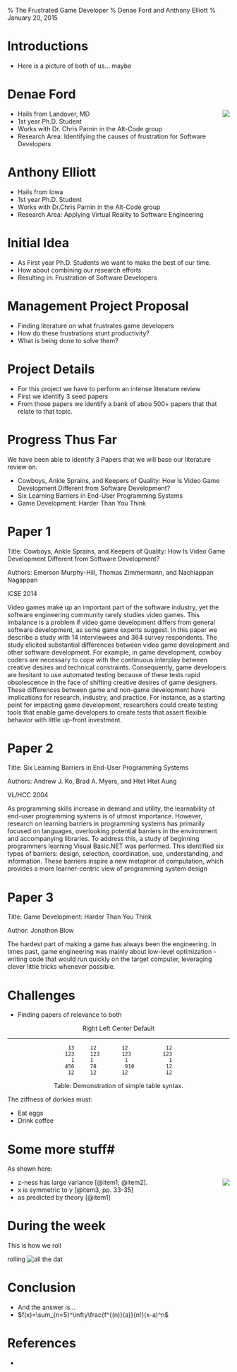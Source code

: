 % The Frustrated Game Developer
% Denae Ford and Anthony Elliott
% January 20, 2015

# Introductions

- Here is a picture of both of us... maybe 

# Denae Ford

<img align=right src="../img/denaeprofile.png">

- Hails from Landover, MD
- 1st year Ph.D. Student
- Works with Dr. Chris Parnin in the Alt-Code group
- Research Area: Identifying the causes of frustration for Software Developers

# Anthony Elliott
- Hails from Iowa
- 1st year Ph.D. Student
- Works with Dr.Chris Parnin in the Alt-Code group
- Research Area: Applying Virtual Reality to Software Engineering

# Initial Idea

- As First year Ph.D. Students we want to make the best of our time.
- How about combining our research efforts
- Resulting in: Frustration of Software Developers

# Management Project Proposal 

- Finding literature on what frustrates game developers
- How do these frustrations stunt productivity?
- What is being done to solve them?

# Project Details

- For this project we have to perform an intense literature review
- First we identify 3 seed papers
- From those papers we identify a bank of abou 500+ papers that that relate to that topic.

# Progress Thus Far

 We have been able to identify 3 Papers that we will base our literature review on. 

- Cowboys, Ankle Sprains, and Keepers of Quality: How Is Video Game Development Different from Software Development?
- Six Learning Barriers in End-User Programming Systems
- Game Development: Harder Than You Think

# Paper 1
Title: Cowboys, Ankle Sprains, and Keepers of Quality: How Is Video Game Development Different from Software Development?

Authors: Emerson Murphy-Hill, Thomas Zimmermann, and Nachiappan Nagappan

ICSE 2014

Video games make up an important part of the software industry, yet the software engineering community rarely studies video games. This imbalance is a problem if video game development differs from general software development, as some game experts suggest. In this paper we describe a study with 14 interviewees and 364 survey respondents. The study elicited substantial differences between video game development and other software development. For example, in game development, cowboy coders are necessary to cope with the continuous interplay between creative desires and technical constraints. Consequently, game developers are hesitant to use automated testing because of these tests rapid obsolescence in the face of shifting creative desires of game designers. These differences between game and non-game development have implications for research, industry, and practice. For instance, as a starting point for impacting game development, researchers could create testing tools that enable game developers to create tests that assert flexible behavior with little up-front investment.

# Paper 2
Title: Six Learning Barriers in End-User Programming Systems

Authors: Andrew J. Ko, Brad A. Myers, and Htet Htet Aung

VL/HCC 2004

As programming skills increase in demand and utility, the learnability of end-user programming systems is of utmost importance. However, research on learning barriers in programming systems has primarily focused on languages, overlooking potential barriers in the environment and accompanying libraries. To address this, a study of beginning programmers learning Visual Basic.NET was performed. This identified six types of barriers: design, selection, coordination, use, understanding, and information. These barriers inspire a new metaphor of computation, which provides a more learner-centric view of programming system design


# Paper 3
Title: Game Development: Harder Than You Think

Author: Jonathon Blow

The hardest part of making a game has always been the engineering. In times past, game engineering was mainly about low-level optimization - writing code that would run quickly on the target computer, leveraging clever little tricks whenever possible.

# Challenges
 - Finding papers of relevance to both 

<center>

  Right     Left     Center     Default
-------     ------ ----------   -------
     13     12        12            12
    123     123       123          123
      1     1          1             1
    456     78         910          12
	 12     12        12            12
	
Table:  Demonstration of simple table syntax.

</center>

The ziffness of dorkies must:

- Eat eggs
- Drink coffee


# Some more stuff#

As shown here:

<img align=right src="../img/plot/plot1.png">

- z-ness has large variance [@item1; @item2].
- x is symmetric to y  [@item3, pp. 33-35]
- as predicted by theory [@item1]


# During the week

This is how we roll

rolling ![all the dat](../img/dot/dot1.png)

# Conclusion

- And the answer is...
- $f(x)=\sum_{n=5}^\infty\frac{f^{(n)}(a)}{n!}(x-a)^n$

# References
 -
